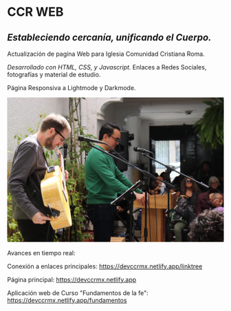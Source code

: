 # CCR WEB
## _Estableciendo cercanía, unificando el Cuerpo._

Actualización de pagína Web para Iglesia Comunidad Cristiana Roma.

*Desarrollado con HTML, CSS, y Javascript.*
Enlaces a Redes Sociales, fotografías y material de estudio.

Página Responsiva a Lightmode y Darkmode.


![Demostración](https://github.com/Soluvirtus/CCR-Web/blob/main/img/ccr1.jpeg?raw=true)


Avances en tiempo real:


Conexión a enlaces principales:
https://devccrmx.netlify.app/linktree


Página principal: 
https://devccrmx.netlify.app

Aplicación web de Curso "Fundamentos de la fe":
https://devccrmx.netlify.app/fundamentos
